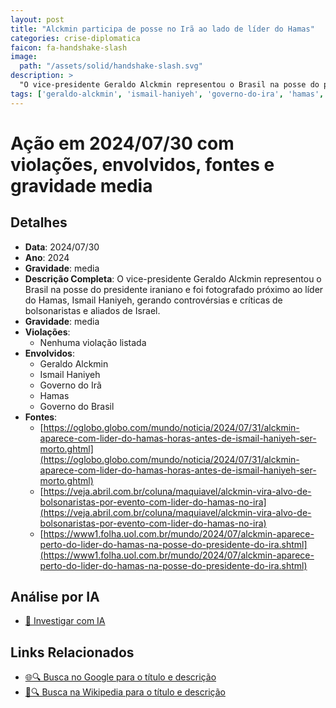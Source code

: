 ```yaml
---
layout: post
title: "Alckmin participa de posse no Irã ao lado de líder do Hamas"
categories: crise-diplomatica
faicon: fa-handshake-slash
image:
  path: "/assets/solid/handshake-slash.svg"
description: > 
  "O vice-presidente Geraldo Alckmin representou o Brasil na posse do presidente iraniano e foi fotografado próximo ao líder do Hamas, Ismail Haniyeh, gerando controvérsias e críticas de bolsonaristas e aliados de Israel."
tags: ['geraldo-alckmin', 'ismail-haniyeh', 'governo-do-ira', 'hamas', 'governo-do-brasil', 'gravidade-media']
---
```


# Ação em 2024/07/30 com violações, envolvidos, fontes e gravidade media

## Detalhes
- **Data**: 2024/07/30
- **Ano**: 2024
- **Gravidade**: media
- **Descrição Completa**: O vice-presidente Geraldo Alckmin representou o Brasil na posse do presidente iraniano e foi fotografado próximo ao líder do Hamas, Ismail Haniyeh, gerando controvérsias e críticas de bolsonaristas e aliados de Israel.
- **Gravidade**: media <i class="fas fa-handshake fa-2x"></i>
- **Violações**:
  - Nenhuma violação listada
- **Envolvidos**:
  - Geraldo Alckmin
  - Ismail Haniyeh
  - Governo do Irã
  - Hamas
  - Governo do Brasil
- **Fontes**:
  - [https://oglobo.globo.com/mundo/noticia/2024/07/31/alckmin-aparece-com-lider-do-hamas-horas-antes-de-ismail-haniyeh-ser-morto.ghtml](https://oglobo.globo.com/mundo/noticia/2024/07/31/alckmin-aparece-com-lider-do-hamas-horas-antes-de-ismail-haniyeh-ser-morto.ghtml)
  - [https://veja.abril.com.br/coluna/maquiavel/alckmin-vira-alvo-de-bolsonaristas-por-evento-com-lider-do-hamas-no-ira](https://veja.abril.com.br/coluna/maquiavel/alckmin-vira-alvo-de-bolsonaristas-por-evento-com-lider-do-hamas-no-ira)
  - [https://www1.folha.uol.com.br/mundo/2024/07/alckmin-aparece-perto-do-lider-do-hamas-na-posse-do-presidente-do-ira.shtml](https://www1.folha.uol.com.br/mundo/2024/07/alckmin-aparece-perto-do-lider-do-hamas-na-posse-do-presidente-do-ira.shtml)

## Análise por IA
- [🤖 Investigar com IA](https://www.perplexity.ai/search?q=%20Alckmin%20participa%20de%20posse%20no%20Ir%C3%A3%20ao%20lado%20de%20l%C3%ADder%20do%20Hamas%20O%20vice-presidente%20Geraldo%20Alckmin%20representou%20o%20Brasil%20na%20posse%20do%20presidente%20iraniano%20e%20foi%20fotografado%20pr%C3%B3ximo%20ao%20l%C3%ADder%20do%20Hamas%2C%20Ismail%20Haniyeh%2C%20gerando%20controv%C3%A9rsias%20e%20cr%C3%ADticas%20de%20bolsonaristas%20e%20aliados%20de%20Israel.%20%202024%20gravidade%20media)

## Links Relacionados
- [🌐🔍 Busca no Google para o título e descrição](https://www.google.com/search?q=%20Alckmin%20participa%20de%20posse%20no%20Ir%C3%A3%20ao%20lado%20de%20l%C3%ADder%20do%20Hamas%20O%20vice-presidente%20Geraldo%20Alckmin%20representou%20o%20Brasil%20na%20posse%20do%20presidente%20iraniano%20e%20foi%20fotografado%20pr%C3%B3ximo%20ao%20l%C3%ADder%20do%20Hamas%2C%20Ismail%20Haniyeh%2C%20gerando%20controv%C3%A9rsias%20e%20cr%C3%ADticas%20de%20bolsonaristas%20e%20aliados%20de%20Israel.%20%202024%20gravidade%20media)
- [📖🔍 Busca na Wikipedia para o título e descrição](https://pt.wikipedia.org/w/index.php?search=%20Alckmin%20participa%20de%20posse%20no%20Ir%C3%A3%20ao%20lado%20de%20l%C3%ADder%20do%20Hamas%20O%20vice-presidente%20Geraldo%20Alckmin%20representou%20o%20Brasil%20na%20posse%20do%20presidente%20iraniano%20e%20foi%20fotografado%20pr%C3%B3ximo%20ao%20l%C3%ADder%20do%20Hamas%2C%20Ismail%20Haniyeh%2C%20gerando%20controv%C3%A9rsias%20e%20cr%C3%ADticas%20de%20bolsonaristas%20e%20aliados%20de%20Israel.%20%202024%20gravidade%20media)

